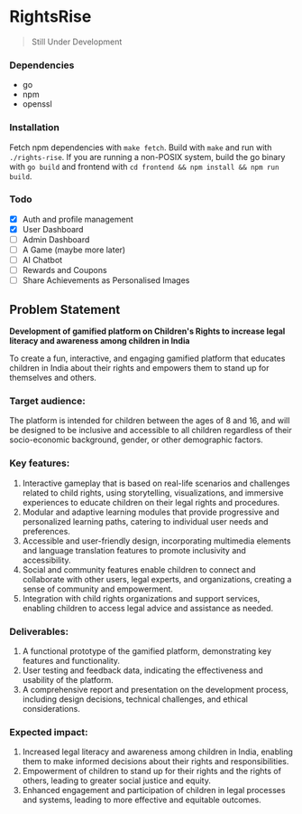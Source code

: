 # RightsRise
> Still Under Development

### Dependencies
- go
- npm
- openssl

### Installation
Fetch npm dependencies with `make fetch`.
Build with `make` and run with `./rights-rise`.
If you are running a non-POSIX system, build the go binary with `go build` and frontend with `cd frontend && npm install && npm run build`.

### Todo
- [x] Auth and profile management
- [x] User Dashboard
- [ ] Admin Dashboard
- [ ] A Game (maybe more later)
- [ ] AI Chatbot
- [ ] Rewards and Coupons
- [ ] Share Achievements as Personalised Images

## Problem Statement
**Development of gamified platform on Children's Rights to increase legal literacy and awareness among children in India**

To create a fun, interactive, and engaging gamified platform that educates children in India about their rights and empowers them to stand up for themselves and others.

### Target audience:
The platform is intended for children between the ages of 8 and 16, and will be designed to be inclusive and accessible to all children regardless of their socio-economic background, gender, or other demographic factors.

### Key features:
1. Interactive gameplay that is based on real-life scenarios and challenges related to child rights, using storytelling, visualizations, and immersive experiences to educate children on their legal rights and procedures.
2. Modular and adaptive learning modules that provide progressive and personalized learning paths, catering to individual user needs and preferences.
3. Accessible and user-friendly design, incorporating multimedia elements and language translation features to promote inclusivity and accessibility.
4. Social and community features enable children to connect and collaborate with other users, legal experts, and organizations, creating a sense of community and empowerment.
5. Integration with child rights organizations and support services, enabling children to access legal advice and assistance as needed.

### Deliverables:
1. A functional prototype of the gamified platform, demonstrating key features and functionality.
2. User testing and feedback data, indicating the effectiveness and usability of the platform.
3. A comprehensive report and presentation on the development process, including design decisions, technical challenges, and ethical considerations.

### Expected impact:
1. Increased legal literacy and awareness among children in India, enabling them to make informed decisions about their rights and responsibilities.
2. Empowerment of children to stand up for their rights and the rights of others, leading to greater social justice and equity.
3. Enhanced engagement and participation of children in legal processes and systems, leading to more effective and equitable outcomes.
